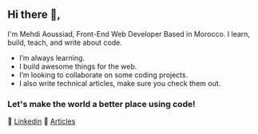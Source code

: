 ## Hi there 👋,
I'm Mehdi Aoussiad, Front-End Web Developer Based in Morocco. I learn, build, teach, and write about code.


- I’m always learning.
- I build awesome things for the web.
- I’m looking to collaborate on some coding projects.
- I also write technical articles, make sure you check them out.


### Let's make the world a better place using code!

👔 [Linkedin][linkedin]
📝 [Articles][Articles]

[Articles]: https://medium.com/@mehdiouss315
[Linkedin]:https://www.linkedin.com/in/mehdi-aoussiad-0615321b0/

